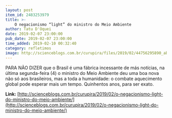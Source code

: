 ```yaml
---
layout: post
item_id: 2483253979
title: >-
    O negacionismo “light” do ministro do Meio Ambiente
author: Tatu D'Oquei
date: 2019-02-07 23:00:00
pub_date: 2019-02-07 23:00:00
time_added: 2019-02-10 00:32:40
category: refletimos
image: http://scienceblogs.com.br/curupira/files/2019/02/44756295890_ab18d434b0_z.jpg
---
```


PARA NÃO DIZER que o Brasil é uma fábrica incessante de más notícias, na última segunda-feira (4) o ministro do Meio Ambiente deu uma boa nova não só aos brasileiros, mas a toda a humanidade: o combate aquecimento global pode esperar mais um tempo. Quinhentos anos, para ser exato.

**Link:** [http://scienceblogs.com.br/curupira/2019/02/o-negacionismo-light-do-ministro-do-meio-ambiente/](http://scienceblogs.com.br/curupira/2019/02/o-negacionismo-light-do-ministro-do-meio-ambiente/)

